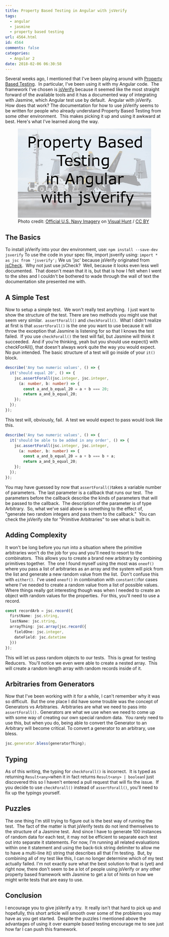 ```yaml
---
title: Property Based Testing in Angular with jsVerify
tags:
  - angular
  - jasmine
  - property based testing
url: 4564.html
id: 4564
comments: false
categories:
  - Angular 2
date: 2018-02-06 06:30:58
---
```


Several weeks ago, I mentioned that I've been playing around with [Property Based Testing](/property-based-testing/).  In particular, I've been using it with my Angular code.  The framework I've chosen is [jsVerify](//github.com/jsverify/jsverify) because it seemed like the most straight forward of the available tools and it has a documented way of integrating with Jasmine, which Angular test use by default.  Angular with jsVerify.  How does that work? The documentation for how to use jsVerify seems to be written for people who already understand Property Based Testing from some other environment.  This makes picking it up and using it awkward at best. Here's what I've learned along the way. <figure>![](/uploads/2018/02/2018-02-06.jpg "Property Based Testing in Angular with jsVerify")<figcaption>Photo credit: [Official U.S. Navy Imagery](//visualhunt.com/author/a3b62c) on [Visual Hunt](//visualhunt.com/re/d44953) / [ CC BY](//creativecommons.org/licenses/by/2.0/)</figcaption></figure>

<!-- more --> 

The Basics
----------

To install jsVerify into your dev environment, use: `npm install --save-dev jsverify` To use the code in your spec file, import jsverify using: `import * as jsc from 'jsverify';` We us 'jsc' because jsVerify originated from [jsCheck](//github.com/douglascrockford/JSCheck).  Why not just use jsCheck?  Well, because it looks even less well documented.  That doesn't mean that it is, but that is how I felt when I went to the sites and I couldn't be bothered to wade through the wall of text the documentation site presented me with.

A Simple Test
-------------

Now to setup a simple test.  We won't really test anything.  I just want to show the structure of the test. There are two methods you might use that seem very similar.  `assertForall()` and `checkForall()`.  What I didn't realize at first is that `assertForall()` is the one you want to use because it will throw the exception that Jasmine is listening for so that I knows the test failed.  If you use `checkForall()` the test will fail, but Jasmine will think it succeeded.  And if you're thinking, yeah but you should use expect() with checkForAll(), that doesn't always work quite the way you would expect.  No pun intended. The basic structure of a test will go inside of your `it()` block.

``` typescript
describe('Any two numeric values', () => {
  it('should equal 20', () => {
    jsc.assertForall(jsc.integer, jsc.integer, 
      (a: number, b: number) => {
        const a_and_b_equal_20 = a + b === 20;
        return a_and_b_equal_20;
    });
  });
});
```

This test will, obviously, fail.  A test we would expect to pass would look like this.

``` typescript
describe('Any two numeric values', () => {
  it('should be able to be added in any order', () => {
    jsc.assertForall(jsc.integer, jsc.integer, 
      (a: number, b: number) => {
        const a_and_b_equal_20 = a + b === b + a;
        return a_and_b_equal_20;
    });
  });
});
```

You may have guessed by now that `assertForall()`takes a variable number of parameters.  The last parameter is a callback that runs our test.  The parameters before the callback describe the kinds of parameters that will be passed to the callback.  The description of the parameter is of type Arbitrary.  So, what we've said above is something to the effect of, "generate two random integers and pass them to the callback."  You can check the jsVerify site for "Primitive Arbitraries" to see what is built in.

Adding Complexity
-----------------

It won't be long before you run into a situation where the primitive arbitraries won't do the job for you and you'll need to resort to the combinators.  This allows you to create a brand new arbitrary by combining primitives together.  The one I found myself using the most was `oneof()` where you pass a list of arbitraries as an array and the system will pick from the list and generate a new random value from the list.  Don't confuse this with `either()`.  I've used `oneof()` in combination with `constant()`for cases where I've needed to create a random value from a list of possible values. Where things really got interesting though was when I needed to create an object with random values for the properties.  For this, you'll need to use a record.

``` typescript
const recordArb = jsc.record({
  firstName: jsc.string,
  lastName: jsc.string,
  arrayThing: jsc.array(jsc.record({
    fieldOne: jsc.integer,
    dateField: jsc.datetime
  }))
});
```

This will let us pass random objects to our tests.  This is great for testing Reducers.  You'll notice we even were able to create a nested array.  This will create a random length array with random records inside of it.

Arbitraries from Generators
---------------------------

Now that I've been working with it for a while, I can't remember why it was so difficult.  But the one place I did have some trouble was the concept of Generators vs Arbitraries.  Arbitraries are what we need to pass into `assertForall().` Generators are what we use when we need to come up with some way of creating our own special random data.  You rarely need to use this, but when you do, being able to convert the Generator to an Arbitrary will become critical. To convert a generator to an arbitrary, use bless.

``` typescript
jsc.generator.bless(generatorThing);
```

Typing
------

As of this writing, the typing for `checkForall()` is incorrect.  It is typed as returning `Result<any>`when it in fact returns `Result<any> | boolean`I just discovered this so I haven't entered a pull request that will fix the issue.  If you decide to use `checkForall()` instead of `assertForall()`, you'll need to fix up the typings yourself.

Puzzles
-------

The one thing I'm still trying to figure out is the best way of running the test.  The fact of the matter is that jsVerify tests do not lend themselves to the structure of a Jasmine test.  And since I have to generate 100 instances of random data for each test, it may not be efficient to separate each test out into separate it statements. For now, I'm running all related evaluations within one it statement and using the back-tick string delimiter to allow me to have a multi-line it() string that describes all that I'm testing.  But, by combining all of my test like this, I can no longer determine which of my test actually failed. I'm not exactly sure what the best solution to that is (yet) and right now, there don't seem to be a lot of people using jsVerify or any other property based framework with Jasmine to get a lot of hints on how we might write tests that are easy to use.

Conclusion
----------

I encourage you to give jsVerify a try.  It really isn't that hard to pick up and hopefully, this short article will smooth over some of the problems you may have as you get started.  Despite the puzzles I mentioned above the advantages of using it over example based testing encourage me to see just how far I can push this framework.
